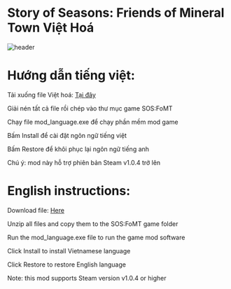 # Story of Seasons: Friends of Mineral Town Việt Hoá
![header](https://github.com/user-attachments/assets/bba0b841-4156-45ed-b3f4-a52bc387da40)

# Hướng dẫn tiếng việt:
Tải xuống file Việt hoá: [Tại đây]([URL](https://github.com/levi-soft/SOS-FoMT-VH/releases/))

Giải nén tất cả file rồi chép vào thư mục game SOS:FoMT

Chạy file mod_language.exe để chạy phần mềm mod game

Bấm Install để cài đặt ngôn ngữ tiếng việt

Bấm Restore để khôi phục lại ngôn ngữ tiếng anh

Chú ý: mod này hỗ trợ phiên bản Steam v1.0.4 trở lên

# English instructions:
Download file: [Here]([URL](https://github.com/levi-soft/SOS-FoMT-VH/releases/))

Unzip all files and copy them to the SOS:FoMT game folder

Run the mod_language.exe file to run the game mod software

Click Install to install Vietnamese language

Click Restore to restore English language

Note: this mod supports Steam version v1.0.4 or higher
